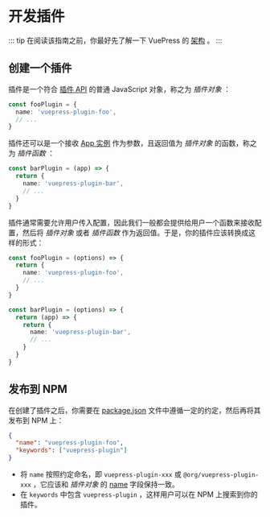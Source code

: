 # 开发插件

::: tip
在阅读该指南之前，你最好先了解一下 VuePress 的 [架构](./architecture.md) 。
:::

## 创建一个插件

插件是一个符合 [插件 API](../reference/plugin-api.md) 的普通 JavaScript 对象，称之为 _插件对象_ ：

```ts
const fooPlugin = {
  name: 'vuepress-plugin-foo',
  // ...
}
```

插件还可以是一个接收 [App 实例](../reference/node-api.md#app) 作为参数，且返回值为 _插件对象_ 的函数，称之为 _插件函数_ ：

```ts
const barPlugin = (app) => {
  return {
    name: 'vuepress-plugin-bar',
    // ...
  }
}
```

插件通常需要允许用户传入配置，因此我们一般都会提供给用户一个函数来接收配置，然后将 _插件对象_ 或者 _插件函数_ 作为返回值。于是，你的插件应该转换成这样的形式：

```ts
const fooPlugin = (options) => {
  return {
    name: 'vuepress-plugin-foo',
    // ...
  }
}

const barPlugin = (options) => {
  return (app) => {
    return {
      name: 'vuepress-plugin-bar',
      // ...
    }
  }
}
```

## 发布到 NPM

在创建了插件之后，你需要在 [package.json](https://docs.npmjs.com/cli/v8/configuring-npm/package-json) 文件中遵循一定的约定，然后再将其发布到 NPM 上：

```json
{
  "name": "vuepress-plugin-foo",
  "keywords": ["vuepress-plugin"]
}
```

- 将 `name` 按照约定命名，即 `vuepress-plugin-xxx` 或 `@org/vuepress-plugin-xxx` ，它应该和 _插件对象_ 的 [name](../reference/plugin-api.md#name) 字段保持一致。
- 在 `keywords` 中包含 `vuepress-plugin` ，这样用户可以在 NPM 上搜索到你的插件。
